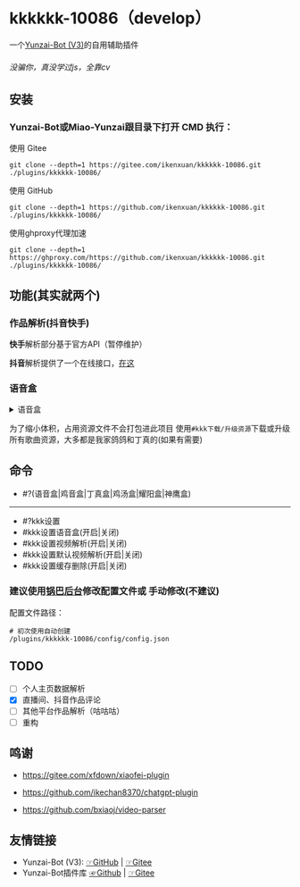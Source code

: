 # kkkkkk-10086（develop）
一个[Yunzai-Bot (V3)](https://github.com/yoimiya-kokomi/Miao-Yunzai)的自用辅助插件
###### 没骗你，真没学过js，全靠cv

## 安装
### Yunzai-Bot或Miao-Yunzai跟目录下打开 CMD 执行：
使用 Gitee
```
git clone --depth=1 https://gitee.com/ikenxuan/kkkkkk-10086.git ./plugins/kkkkkk-10086/
```
使用 GitHub
```
git clone --depth=1 https://github.com/ikenxuan/kkkkkk-10086.git ./plugins/kkkkkk-10086/
```
使用ghproxy代理加速
```
git clone --depth=1 https://ghproxy.com/https://github.com/ikenxuan/kkkkkk-10086.git ./plugins/kkkkkk-10086/
```

## 功能(其实就两个)

### 作品解析(抖音快手)

**快手**解析部分基于官方API（暂停维护）

**抖音**解析提供了一个在线接口，[在这](https://github.com/bxiaoj/video-parser)

### 语音盒

<details>
  <summary>语音盒</summary>

鸡音盒

丁真盒

鸡汤盒

耀阳盒

神鹰盒
</details>

为了缩小体积，占用资源文件不会打包进此项目
使用`#kkk下载/升级资源`下载或升级所有歌曲资源，大多都是我家鸽鸽和丁真的(如果有需要)



## 命令
- #?(语音盒|鸡音盒|丁真盒|鸡汤盒|耀阳盒|神鹰盒)
---
- #?kkk设置
- #kkk设置语音盒(开启|关闭)
- #kkk设置视频解析(开启|关闭)
- #kkk设置默认视频解析(开启|关闭)
- #kkk设置缓存删除(开启|关闭)

### 建议使用[锅巴后台](https://gitee.com/guoba-yunzai/guoba-plugin)修改配置文件或 手动修改(不建议)

配置文件路径：
```
# 初次使用自动创建
/plugins/kkkkkk-10086/config/config.json
```

## TODO
- [ ] 个人主页数据解析
- [x] 直播间、抖音作品评论
- [ ] 其他平台作品解析（咕咕咕）
- [ ] 重构

## 鸣谢

- https://gitee.com/xfdown/xiaofei-plugin

- https://github.com/ikechan8370/chatgpt-plugin

- https://github.com/bxiaoj/video-parser

## 友情链接

* Yunzai-Bot (V3): [☞GitHub](https://github.com/yoimiya-kokomi/Miao-Yunzai) | [☞Gitee](https://gitee.com/yoimiya-kokomi/Miao-Yunzai)
* Yunzai-Bot插件库 [☞Github](https://github.com/yhArcadia/Yunzai-Bot-plugins-index) | [☞Gitee](https://gitee.com/yhArcadia/Yunzai-Bot-plugins-index)
